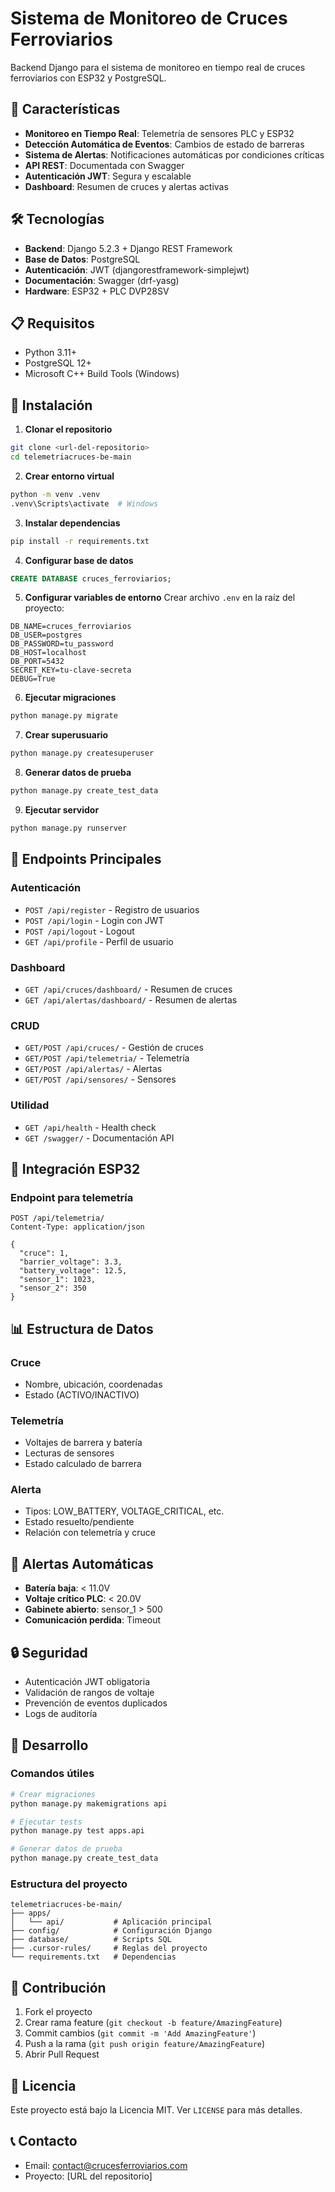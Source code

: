 # Sistema de Monitoreo de Cruces Ferroviarios

Backend Django para el sistema de monitoreo en tiempo real de cruces ferroviarios con ESP32 y PostgreSQL.

## 🚀 Características

- **Monitoreo en Tiempo Real**: Telemetría de sensores PLC y ESP32
- **Detección Automática de Eventos**: Cambios de estado de barreras
- **Sistema de Alertas**: Notificaciones automáticas por condiciones críticas
- **API REST**: Documentada con Swagger
- **Autenticación JWT**: Segura y escalable
- **Dashboard**: Resumen de cruces y alertas activas

## 🛠️ Tecnologías

- **Backend**: Django 5.2.3 + Django REST Framework
- **Base de Datos**: PostgreSQL
- **Autenticación**: JWT (djangorestframework-simplejwt)
- **Documentación**: Swagger (drf-yasg)
- **Hardware**: ESP32 + PLC DVP28SV

## 📋 Requisitos

- Python 3.11+
- PostgreSQL 12+
- Microsoft C++ Build Tools (Windows)

## 🔧 Instalación

1. **Clonar el repositorio**
```bash
git clone <url-del-repositorio>
cd telemetriacruces-be-main
```

2. **Crear entorno virtual**
```bash
python -m venv .venv
.venv\Scripts\activate  # Windows
```

3. **Instalar dependencias**
```bash
pip install -r requirements.txt
```

4. **Configurar base de datos**
```sql
CREATE DATABASE cruces_ferroviarios;
```

5. **Configurar variables de entorno**
Crear archivo `.env` en la raíz del proyecto:
```env
DB_NAME=cruces_ferroviarios
DB_USER=postgres
DB_PASSWORD=tu_password
DB_HOST=localhost
DB_PORT=5432
SECRET_KEY=tu-clave-secreta
DEBUG=True
```

6. **Ejecutar migraciones**
```bash
python manage.py migrate
```

7. **Crear superusuario**
```bash
python manage.py createsuperuser
```

8. **Generar datos de prueba**
```bash
python manage.py create_test_data
```

9. **Ejecutar servidor**
```bash
python manage.py runserver
```

## 📡 Endpoints Principales

### Autenticación
- `POST /api/register` - Registro de usuarios
- `POST /api/login` - Login con JWT
- `POST /api/logout` - Logout
- `GET /api/profile` - Perfil de usuario

### Dashboard
- `GET /api/cruces/dashboard/` - Resumen de cruces
- `GET /api/alertas/dashboard/` - Resumen de alertas

### CRUD
- `GET/POST /api/cruces/` - Gestión de cruces
- `GET/POST /api/telemetria/` - Telemetría
- `GET/POST /api/alertas/` - Alertas
- `GET/POST /api/sensores/` - Sensores

### Utilidad
- `GET /api/health` - Health check
- `GET /swagger/` - Documentación API

## 🔌 Integración ESP32

### Endpoint para telemetría
```
POST /api/telemetria/
Content-Type: application/json

{
  "cruce": 1,
  "barrier_voltage": 3.3,
  "battery_voltage": 12.5,
  "sensor_1": 1023,
  "sensor_2": 350
}
```

## 📊 Estructura de Datos

### Cruce
- Nombre, ubicación, coordenadas
- Estado (ACTIVO/INACTIVO)

### Telemetría
- Voltajes de barrera y batería
- Lecturas de sensores
- Estado calculado de barrera

### Alerta
- Tipos: LOW_BATTERY, VOLTAGE_CRITICAL, etc.
- Estado resuelto/pendiente
- Relación con telemetría y cruce

## 🚨 Alertas Automáticas

- **Batería baja**: < 11.0V
- **Voltaje crítico PLC**: < 20.0V
- **Gabinete abierto**: sensor_1 > 500
- **Comunicación perdida**: Timeout

## 🔒 Seguridad

- Autenticación JWT obligatoria
- Validación de rangos de voltaje
- Prevención de eventos duplicados
- Logs de auditoría

## 📝 Desarrollo

### Comandos útiles
```bash
# Crear migraciones
python manage.py makemigrations api

# Ejecutar tests
python manage.py test apps.api

# Generar datos de prueba
python manage.py create_test_data
```

### Estructura del proyecto
```
telemetriacruces-be-main/
├── apps/
│   └── api/           # Aplicación principal
├── config/            # Configuración Django
├── database/          # Scripts SQL
├── .cursor-rules/     # Reglas del proyecto
└── requirements.txt   # Dependencias
```

## 🤝 Contribución

1. Fork el proyecto
2. Crear rama feature (`git checkout -b feature/AmazingFeature`)
3. Commit cambios (`git commit -m 'Add AmazingFeature'`)
4. Push a la rama (`git push origin feature/AmazingFeature`)
5. Abrir Pull Request

## 📄 Licencia

Este proyecto está bajo la Licencia MIT. Ver `LICENSE` para más detalles.

## 📞 Contacto

- Email: contact@crucesferroviarios.com
- Proyecto: [URL del repositorio]